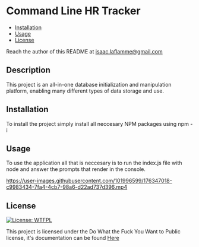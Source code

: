 
# Command Line HR Tracker

- [Installation](#installation)
- [Usage](#usage)
- [License](#license)

Reach the author of this README at [isaac.laflamme@gmail.com](mailto:isaac.laflamme@gmail.com)

## Description
This project is an all-in-one database initialization and manipulation platform, enabling many different types of data storage and use.

## Installation
To install the project simply install all neccesary NPM packages using npm -i

## Usage
To use the application all that is neccesary is to run the index.js file with node and answer the prompts that render in the console.

https://user-images.githubusercontent.com/101996599/176347018-c9983434-7fa4-4cb7-98a6-d22ad737d396.mp4

## License
[![License: WTFPL](https://img.shields.io/badge/License-WTFPL-brightgreen.svg)](http://www.wtfpl.net/about/)

This project is licensed under the Do What the Fuck You Want to Public license, it's documentation can be found [Here](http://www.wtfpl.net/about/)

